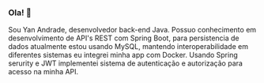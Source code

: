 ### Ola! :wave:  

Sou Yan Andrade, desenvolvedor back-end Java. Possuo conhecimento em desenvolvimento de API's REST com Spring Boot, para persistencia de dados atualmente estou usando MySQL, mantendo 
interoperabilidade em diferentes sistemas eu integrei minha app com Docker.
Usando Spring serurity e JWT implementei sistema de autenticação e autorização para acesso na minha API.
